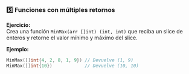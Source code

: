 ### **5️⃣ Funciones con múltiples retornos**
**Ejercicio:**  
Crea una función `MinMax(arr []int) (int, int)` que reciba un slice de enteros y retorne el valor mínimo y máximo del slice.  

**Ejemplo:**  
```go
MinMax([]int{4, 2, 8, 1, 9}) // Devuelve (1, 9)
MinMax([]int{10})            // Devuelve (10, 10)
```
